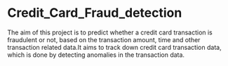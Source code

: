 # Credit_Card_Fraud_detection
 The aim of this project is to predict whether a credit card transaction is fraudulent or not, based on the transaction amount, time and other transaction related data.It aims to track down credit card transaction data, which is done by detecting anomalies in the transaction data.
